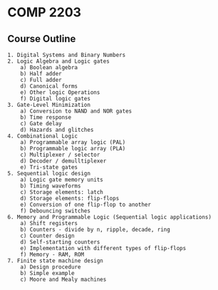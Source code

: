 # COMP 2203

## Course Outline
    1. Digital Systems and Binary Numbers
    2. Logic Algebra and Logic gates
        a) Boolean algebra
        b) Half adder
        c) Full adder
        d) Canonical forms
        e) Other logic Operations
        f) Digital logic gates
    3. Gate-Level Minimization
        a) Conversion to NAND and NOR gates
        b) Time response
        c) Gate delay
        d) Hazards and glitches
    4. Combinational Logic
        a) Programmable array logic (PAL)
        b) Programmable logic array (PLA)
        c) Multiplexer / selector
        d) Decoder / demulltiplexer
        e) Tri-state gates
    5. Sequential logic design
        a) Logic gate memory units
        b) Timing waveforms
        c) Storage elements: latch
        d) Storage elements: flip-flops
        e) Conversion of one flip-flop to another
        f) Debouncing switches
    6. Memory and Programmable Logic (Sequential logic applications)
        a) Shift registers
        b) Counters - divide by n, ripple, decade, ring
        c) Counter design
        d) Self-starting counters
        e) Implementation with different types of flip-flops
        f) Memory - RAM, ROM
    7. Finite state machine design
        a) Design procedure
        b) Simple example
        c) Moore and Mealy machines
